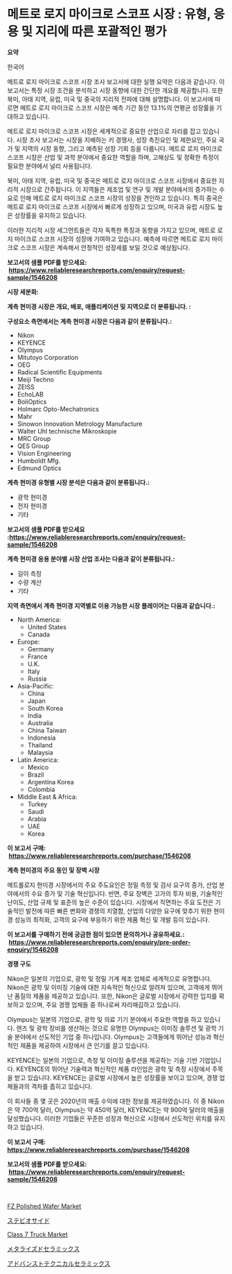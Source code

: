 <p><h1>메트로 로지 마이크로 스코프 시장 : 유형, 응용 및 지리에 따른 포괄적인 평가</h1></p><p><strong>요약</strong></p>
<p><p>한국어</p><p>메트로 로지 마이크로 스코프 시장 조사 보고서에 대한 실행 요약은 다음과 같습니다. 이 보고서는 특정 시장 조건을 분석하고 시장 동향에 대한 간단한 개요를 제공합니다. 또한 북미, 아태 지역, 유럽, 미국 및 중국의 지리적 전파에 대해 설명합니다. 이 보고서에 따르면 메트로 로지 마이크로 스코프 시장은 예측 기간 동안 13.1%의 연평균 성장률을 기대하고 있습니다.</p><p>메트로 로지 마이크로 스코프 시장은 세계적으로 중요한 산업으로 자리를 잡고 있습니다. 시장 조사 보고서는 시장을 지배하는 키 경쟁사, 성장 촉진요인 및 제한요인, 주요 국가 및 지역의 시장 동향, 그리고 예측된 성장 기회 등을 다룹니다. 메트로 로지 마이크로 스코프 시장은 산업 및 과학 분야에서 중요한 역할을 하며, 고해상도 및 정확한 측정이 필요한 분야에서 널리 사용됩니다.</p><p>북미, 아태 지역, 유럽, 미국 및 중국은 메트로 로지 마이크로 스코프 시장에서 중요한 지리적 시장으로 간주됩니다. 이 지역들은 제조업 및 연구 및 개발 분야에서의 증가하는 수요로 인해 메트로 로지 마이크로 스코프 시장의 성장을 견인하고 있습니다. 특히 중국은 메트로 로지 마이크로 스코프 시장에서 빠르게 성장하고 있으며, 미국과 유럽 시장도 높은 성장률을 유지하고 있습니다.</p><p>이러한 지리적 시장 세그먼트들은 각자 독특한 특징과 동향을 가지고 있으며, 메트로 로지 마이크로 스코프 시장의 성장에 기여하고 있습니다. 예측에 따르면 메트로 로지 마이크로 스코프 시장은 계속해서 안정적인 성장세를 보일 것으로 예상됩니다.</p></p>
<p><strong>보고서의 샘플 PDF를 받으세요: &nbsp;<a href="https://www.reliableresearchreports.com/enquiry/request-sample/1546208">https://www.reliableresearchreports.com/enquiry/request-sample/1546208</a></strong></p>
<p><strong>시장 세분화:</strong></p>
<p><strong> 계측 현미경 시장은 개요, 배포, 애플리케이션 및 지역으로 더 분류됩니다. :</strong></p>
<p><strong>구성요소 측면에서는 계측 현미경 시장은 다음과 같이 분류됩니다.:</strong></p>
<p><ul><li>Nikon</li><li>KEYENCE</li><li>Olympus</li><li>Mitutoyo Corporation</li><li>OEG</li><li>Radical Scientific Equipments</li><li>Meiji Techno</li><li>ZEISS</li><li>EchoLAB</li><li>BoliOptics</li><li>Holmarc Opto-Mechatronics</li><li>Mahr</li><li>Sinowon Innovation Metrology Manufacture</li><li>Walter Uhl technische Mikroskopie</li><li>MRC Group</li><li>QES Group</li><li>Vision Engineering</li><li>Humboldt Mfg.</li><li>Edmund Optics</li></ul></p>
<p><strong> 계측 현미경 유형별 시장 분석은 다음과 같이 분류됩니다.:</strong></p>
<p><ul><li>광학 현미경</li><li>전자 현미경</li><li>기타</li></ul></p>
<p><strong>보고서의 샘플 PDF를 받으세요 :<a href="https://www.reliableresearchreports.com/enquiry/request-sample/1546208">https://www.reliableresearchreports.com/enquiry/request-sample/1546208</a></strong></p>
<p><strong> 계측 현미경 응용 분야별 시장 산업 조사는 다음과 같이 분류됩니다.:</strong></p>
<p><ul><li>길이 측정</li><li>수량 계산</li><li>기타</li></ul></p>
<p><strong>지역 측면에서 계측 현미경 지역별로 이용 가능한 시장 플레이어는 다음과 같습니다.:</strong></p>
<p><ul>
    <li>
        North America:
        <ul>
            <li>United States</li>
            <li>Canada</li>
        </ul>
    </li>
    <li>
        Europe:
        <ul>
            <li>Germany</li>
            <li>France</li>
            <li>U.K.</li>
            <li>Italy</li>
            <li>Russia</li>
        </ul>
    </li>
    <li>
        Asia-Pacific:
        <ul>
            <li>China</li>
            <li>Japan</li>
            <li>South Korea</li>
            <li>India</li>
            <li>Australia</li>
            <li>China Taiwan</li>
            <li>Indonesia</li>
            <li>Thailand</li>
            <li>Malaysia</li>
        </ul>
    </li>
    <li>
        Latin America:
        <ul>
            <li>Mexico</li>
            <li>Brazil</li>
            <li>Argentina Korea</li>
            <li>Colombia</li>
        </ul>
    </li>
    <li>
        Middle East & Africa:
        <ul>
            <li>Turkey</li>
            <li>Saudi</li>
            <li>Arabia</li>
            <li>UAE</li>
            <li>Korea</li>
        </ul>
    </li>
    </ul></p>
<p><strong>이 보고서 구매: &nbsp;<a href="https://www.reliableresearchreports.com/purchase/1546208">https://www.reliableresearchreports.com/purchase/1546208</a></strong></p>
<p><strong>계측 현미경의 주요 동인 및 장벽 시장</strong></p>
<p><p>메트롤로지 현미경 시장에서의 주요 주도요인은 정밀 측정 및 검사 요구의 증가, 산업 분야에서의 수요 증가 및 기술 혁신입니다. 반면, 주요 장벽은 고가의 투자 비용, 기술적인 난이도, 산업 규제 및 표준의 높은 수준이 있습니다. 시장에서 직면하는 주요 도전은 기술적인 발전에 따른 빠른 변화와 경쟁의 치열함, 산업의 다양한 요구에 맞추기 위한 현미경 성능의 최적화, 고객의 요구에 부응하기 위한 제품 혁신 및 개발 등이 있습니다.</p></p>
<p><strong>이 보고서를 구매하기 전에 궁금한 점이 있으면 문의하거나 공유하세요.: &nbsp;<a href="https://www.reliableresearchreports.com/enquiry/pre-order-enquiry/1546208">https://www.reliableresearchreports.com/enquiry/pre-order-enquiry/1546208</a></strong></p>
<p><strong>경쟁 구도</strong></p>
<p><p>Nikon은 일본의 기업으로, 광학 및 정밀 기계 제조 업체로 세계적으로 유명합니다. Nikon은 광학 및 이미징 기술에 대한 지속적인 혁신으로 알려져 있으며, 고객에게 뛰어난 품질의 제품을 제공하고 있습니다. 또한, Nikon은 글로벌 시장에서 강력한 입지를 확보하고 있으며, 주요 경쟁 업체들 중 하나로써 자리매김하고 있습니다.</p><p>Olympus는 일본의 기업으로, 광학 및 의료 기기 분야에서 주요한 역할을 하고 있습니다. 렌즈 및 광학 장비를 생산하는 것으로 유명한 Olympus는 이미징 솔루션 및 광학 기술 분야에서 선도적인 기업 중 하나입니다. Olympus는 고객들에게 뛰어난 성능과 혁신적인 제품을 제공하여 시장에서 큰 인기를 끌고 있습니다.</p><p>KEYENCE는 일본의 기업으로, 측정 및 이미징 솔루션을 제공하는 기술 기반 기업입니다. KEYENCE의 뛰어난 기술력과 혁신적인 제품 라인업은 광학 및 측정 시장에서 주목을 받고 있습니다. KEYENCE는 글로벌 시장에서 높은 성장률을 보이고 있으며, 경쟁 업체들과의 격차를 좁히고 있습니다.</p><p>이 회사들 중 몇 곳은 2020년의 매출 수익에 대한 정보를 제공하였습니다. 이 중 Nikon은 약 700억 달러, Olympus는 약 450억 달러, KEYENCE는 약 900억 달러의 매출을 달성했습니다. 이러한 기업들은 꾸준한 성장과 혁신으로 시장에서 선도적인 위치를 유지하고 있습니다.</p></p>
<p><strong>이 보고서 구매: &nbsp; <a href="https://www.reliableresearchreports.com/purchase/1546208">https://www.reliableresearchreports.com/purchase/1546208</a></strong></p>
<p><strong>보고서의 샘플 PDF를 받으세요: &nbsp;<a href="https://www.reliableresearchreports.com/enquiry/request-sample/1546208">https://www.reliableresearchreports.com/enquiry/request-sample/1546208</a></strong><strong></strong></p>
<p>&nbsp;</p>
<p><p><a href="https://github.com/mahnoor2003/Market-Research-Report-List-3/blob/main/fz-polished-wafer-market.md">FZ Polished Wafer Market</a></p><p><a href="https://medium.com/@mookiesville/2024%E5%B9%B4%E3%81%8B%E3%82%892031%E5%B9%B4%E3%81%BE%E3%81%A7%E3%81%AE%E6%9C%9F%E9%96%93%E3%81%AB%E4%BA%88%E6%B8%AC%E3%81%95%E3%82%8C%E3%82%8B%E3%82%B9%E3%83%86%E3%83%93%E3%82%AA%E3%82%B7%E3%83%89%E5%B8%82%E5%A0%B4%E3%81%AE%E5%88%86%E6%9E%90%E3%81%A8%E4%BA%88%E6%B8%AC-c214bc4f1164">ステビオサイド</a></p><p><a href="https://issuu.com/reportprime-2/docs/class-7-truck-market-size-2030.pptx">Class 7 Truck Market</a></p><p><a href="https://github.com/mcbeesbxa270/Market-Research-Report-List-1/blob/main/730497214211.md">メタライズドセラミックス</a></p><p><a href="https://github.com/EmoryYundt1935/Market-Research-Report-List-1/blob/main/973119814212.md">アドバンストテクニカルセラミックス</a></p></p>